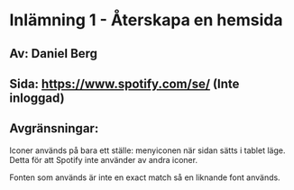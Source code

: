 # Inlämning 1 - Återskapa en hemsida

## Av: Daniel Berg

## Sida: https://www.spotify.com/se/ (Inte inloggad)

## Avgränsningar:

Iconer används på bara ett ställe: menyiconen när sidan sätts i tablet läge. Detta för att Spotify inte använder av andra iconer.

Fonten som används är inte en exact match så en liknande font används.
